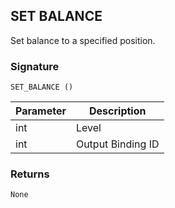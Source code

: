 ## SET BALANCE

Set balance to a specified position.


### Signature

`SET_BALANCE ()`


| Parameter | Description |
| --- | --- |
| int | Level |
| int | Output Binding ID |


### Returns

`None`
